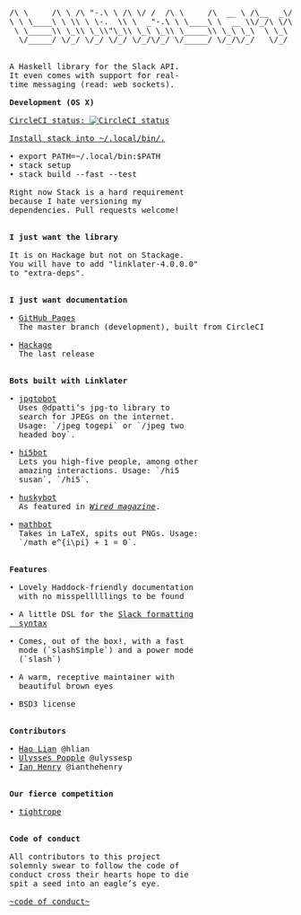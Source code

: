 <pre>

/\ \     /\ \ /\ "-.\ \ /\ \/ /  /\ \     /\  __ \ /\__  _\/\  ___\ /\  == \
\ \ \____\ \ \\ \ \-.  \\ \  _"-.\ \ \____\ \  __ \\/_/\ \/\ \  __\ \ \  __<
 \ \_____\\ \_\\ \_\\"\_\\ \_\ \_\\ \_____\\ \_\ \_\  \ \_\ \ \_____\\ \_\ \_\
  \/_____/ \/_/ \/_/ \/_/ \/_/\/_/ \/_____/ \/_/\/_/   \/_/  \/_____/ \/_/ /_/


A Haskell library for the Slack API.
It even comes with support for real-
time messaging (read: web sockets).

<b>Development (OS X)</b>

<a href="https://circleci.com/gh/hlian/linklater">CircleCI status: <img src="https://circleci.com/gh/hlian/linklater.svg?style=svg" alt="CircleCI status"></a>
 
<a href="https://github.com/commercialhaskell/stack/releases">Install stack into ~/.local/bin/.</a>

• export PATH=~/.local/bin:$PATH
• stack setup
• stack build --fast --test

Right now Stack is a hard requirement
because I hate versioning my
dependencies. Pull requests welcome!


<b>I just want the library</b>

It is on Hackage but not on Stackage.
You will have to add "linklater-4.0.0.0"
to "extra-deps".


<b>I just want documentation</b>

• <a href="http://hlian.github.io/linklater/hackage/">GitHub Pages</a>
  The master branch (development), built from CircleCI
  
• <a href="https://hackage.haskell.org/package/linklater">Hackage</a>
  The last release


<b>Bots built with Linklater</b>

• <a href="https://github.com/hlian/linklater/blob/master/examples/app/JointPhotographicExpertsGroupTonga.hs">jpgtobot</a>
  Uses @dpatti’s jpg-to library to
  search for JPEGs on the internet.
  Usage: `/jpeg togepi` or `/jpeg two
  headed boy`.

• <a href="https://github.com/hlian/hi5bot/">hi5bot</a>
  Lets you high-five people, among other
  amazing interactions. Usage: `/hi5
  susan`, `/hi5`.

• <a href="https://github.com/hlian/huskybot">huskybot</a>
  As featured in <em><a href="http://www.wired.com/2015/08/slack-overrun-bots-friendly-wonderful-bots/all/1">Wired magazine</a></em>.

• <a href="https://github.com/hlian/mathbot">mathbot</a>
  Takes in LaTeX, spits out PNGs. Usage:
  `/math e^{i\pi} + 1 = 0`.


<b>Features</b>

• Lovely Haddock-friendly documentation
  with no misspelllllings to be found

• A little DSL for the <a href="https://api.slack.com/docs/formatting">Slack formatting
  syntax</a>

• Comes, out of the box!, with a fast
  mode (`slashSimple`) and a power mode
  (`slash`)

• A warm, receptive maintainer with
  beautiful brown eyes

• BSD3 license


<b>Contributors</b>

• <a href="https://hao.codes">Hao Lian</a> @hlian
• <a href="http://upopple.com/">Ulysses Popple</a> @ulyssesp
• <a href="https://ianthehenry.com/">Ian Henry</a> @ianthehenry


<b>Our fierce competition</b>

• <a href="https://github.com/ianthehenry/tightrope">tightrope</a>


<b>Code of conduct</b>

All contributors to this project
solemnly swear to follow the code of
conduct cross their hearts hope to die
spit a seed into an eagle’s eye.

<a href="http://contributor-covenant.org/version/1/2/0/">~code of conduct~</a>

</pre>
